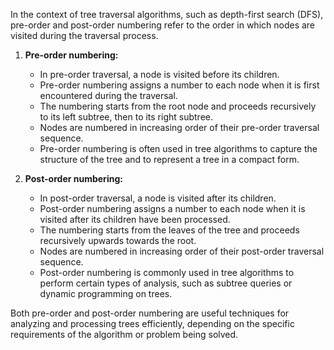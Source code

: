 In the context of tree traversal algorithms, such as depth-first search (DFS), pre-order and post-order numbering refer to the order in which nodes are visited during the traversal process.

1. **Pre-order numbering:**
   - In pre-order traversal, a node is visited before its children.
   - Pre-order numbering assigns a number to each node when it is first encountered during the traversal.
   - The numbering starts from the root node and proceeds recursively to its left subtree, then to its right subtree.
   - Nodes are numbered in increasing order of their pre-order traversal sequence.
   - Pre-order numbering is often used in tree algorithms to capture the structure of the tree and to represent a tree in a compact form.

2. **Post-order numbering:**
   - In post-order traversal, a node is visited after its children.
   - Post-order numbering assigns a number to each node when it is visited after its children have been processed.
   - The numbering starts from the leaves of the tree and proceeds recursively upwards towards the root.
   - Nodes are numbered in increasing order of their post-order traversal sequence.
   - Post-order numbering is commonly used in tree algorithms to perform certain types of analysis, such as subtree queries or dynamic programming on trees.

Both pre-order and post-order numbering are useful techniques for analyzing and processing trees efficiently, depending on the specific requirements of the algorithm or problem being solved.
